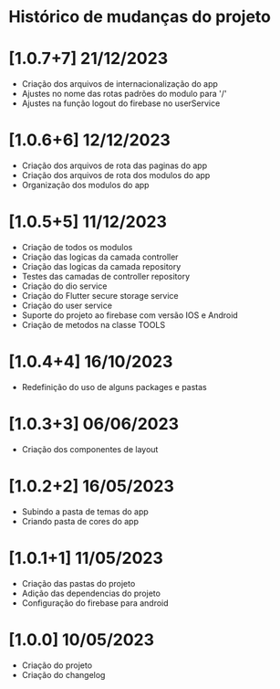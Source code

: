 # Histórico de mudanças do projeto

# [1.0.7+7] 21/12/2023
- Criação dos arquivos de internacionalização do app
- Ajustes no nome das rotas padrões do modulo para '/'
- Ajustes na função logout do firebase no userService


# [1.0.6+6] 12/12/2023
- Criação dos arquivos de rota das paginas do app
- Criação dos arquivos de rota dos modulos do app
- Organização dos modulos do app

# [1.0.5+5] 11/12/2023
- Criação de todos os modulos
- Criação das logicas da camada controller
- Criação das logicas da camada repository
- Testes das camadas de controller repository
- Criação do dio service
- Criação do Flutter secure storage service
- Criação do user service
- Suporte do projeto ao firebase com versão IOS e Android
- Criação de metodos na classe TOOLS  

# [1.0.4+4] 16/10/2023
- Redefinição do uso de alguns packages e pastas

# [1.0.3+3] 06/06/2023
- Criação dos componentes de layout

# [1.0.2+2] 16/05/2023
- Subindo a pasta de temas do app
- Criando pasta de cores do app

# [1.0.1+1] 11/05/2023
- Criação das pastas do projeto
- Adição das dependencias do projeto
- Configuração do firebase para android

# [1.0.0] 10/05/2023
- Criação do projeto
- Criação do changelog